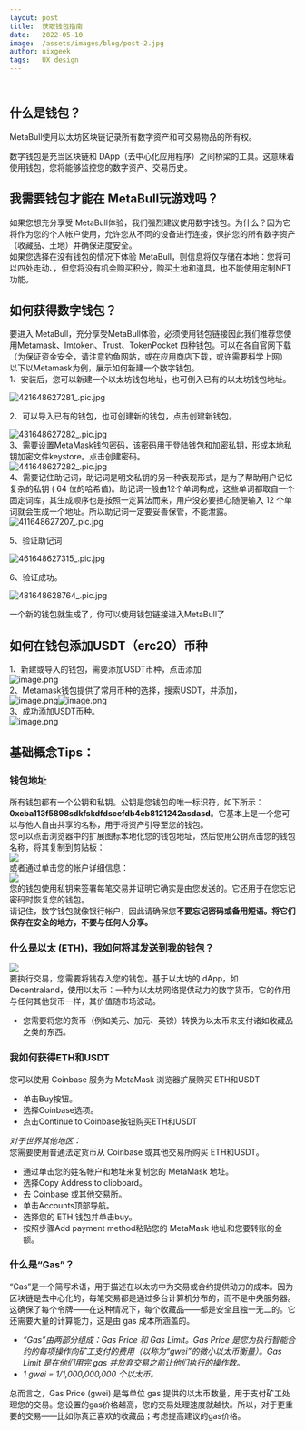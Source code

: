 ```yaml
---
layout: post
title:  获取钱包指南
date:   2022-05-10
image:  /assets/images/blog/post-2.jpg
author: uixgeek
tags:   UX design
---
```


## <br />什么是钱包？
MetaBull使用以太坊区块链记录所有数字资产和可交易物品的所有权。

数字钱包是充当区块链和 DApp（去中心化应用程序）之间桥梁的工具。这意味着使用钱包，您将能够监控您的数字资产、交易历史。
## 我需要钱包才能在 MetaBull玩游戏吗？

如果您想充分享受 MetaBull体验，我们强烈建议使用数字钱包。为什么？因为它将作为您的个人帐户使用，允许您从不同的设备进行连接，保护您的所有数字资产（收藏品、土地）并确保进度安全。<br />如果您选择在没有钱包的情况下体验 MetaBull，则信息将仅存储在本地：您将可以四处走动、，但您将没有机会购买积分，购买土地和道具，也不能使用定制NFT功能。
## 如何获得数字钱包？
要进入 MetaBull，充分享受MetaBull体验，必须使用钱包链接因此我们推荐您使用Metamask、Imtoken、Trust、TokenPocket 四种钱包。可以在各自官网下载（为保证资金安全，请注意钓鱼网站，或在应用商店下载，或许需要科学上网）<br />以下以Metamask为例，展示如何新建一个数字钱包。<br />1、安装后，您可以新建一个以太坊钱包地址，也可倒入已有的以太坊钱包地址。

![421648627281_.pic.jpg](https://cdn.nlark.com/yuque/0/2022/jpeg/22236114/1648627414116-5786ce5c-e88e-41de-9eb4-0767193484db.jpeg#clientId=uff5632f2-bbcd-4&crop=0&crop=0&crop=1&crop=1&from=drop&height=619&id=u7ae1bdec&margin=%5Bobject%20Object%5D&name=421648627281_.pic.jpg&originHeight=2532&originWidth=1170&originalType=binary&ratio=1&rotation=0&showTitle=false&size=108916&status=done&style=none&taskId=ue6f0738d-6b91-44fe-895e-c4d4de67ea2&title=&width=285.9886169433594)

2、可以导入已有的钱包，也可创建新的钱包，点击创建新钱包。

![431648627282_.pic.jpg](https://cdn.nlark.com/yuque/0/2022/jpeg/22236114/1648627489907-f73ffa0a-58ae-459a-a33c-7ad535e68010.jpeg#clientId=uff5632f2-bbcd-4&crop=0&crop=0&crop=1&crop=1&from=drop&height=645&id=u8b5fbafc&margin=%5Bobject%20Object%5D&name=431648627282_.pic.jpg&originHeight=2532&originWidth=1170&originalType=binary&ratio=1&rotation=0&showTitle=false&size=151554&status=done&style=none&taskId=u69eff06e-e2c5-400b-ba6f-62d3f467520&title=&width=298.0042419433594)<br />3、需要设置MetaMask钱包密码，该密码用于登陆钱包和加密私钥，形成本地私钥加密文件keystore。点击创建密码。<br />![441648627282_.pic.jpg](https://cdn.nlark.com/yuque/0/2022/jpeg/22236114/1648628110112-0ede2537-1a19-4cfb-a659-f769998b3038.jpeg#clientId=uff5632f2-bbcd-4&crop=0&crop=0&crop=1&crop=1&from=drop&height=619&id=u0d276fd2&margin=%5Bobject%20Object%5D&name=441648627282_.pic.jpg&originHeight=2532&originWidth=1170&originalType=binary&ratio=1&rotation=0&showTitle=false&size=89900&status=done&style=none&taskId=u9fddd43a-6bb2-45b4-b8c6-dff1967f8be&title=&width=286.00140380859375)<br />4、需要记住助记词，助记词是明文私钥的另一种表现形式，是为了帮助用户记忆复杂的私钥 ( 64 位的哈希值)。助记词一般由12个单词构成，这些单词都取自一个固定词库，其生成顺序也是按照一定算法而来，用户没必要担心随便输入 12 个单词就会生成一个地址。所以助记词一定要妥善保管，不能泄露。![411648627207_.pic.jpg](https://cdn.nlark.com/yuque/0/2022/jpeg/22236114/1648628638215-ddf973eb-9a79-4f63-936f-6f80637f50cd.jpeg#clientId=uff5632f2-bbcd-4&crop=0&crop=0&crop=1&crop=1&from=drop&height=634&id=u9a054176&margin=%5Bobject%20Object%5D&name=411648627207_.pic.jpg&originHeight=2532&originWidth=1170&originalType=binary&ratio=1&rotation=0&showTitle=false&size=184006&status=done&style=none&taskId=u5b2b54ad-f2ce-429b-88a5-8ba109c7407&title=&width=292.9985656738281)


5、验证助记词


![461648627315_.pic.jpg](https://cdn.nlark.com/yuque/0/2022/jpeg/22236114/1648628325355-9294cd19-2ac4-4e12-941b-48adfc01e94d.jpeg#clientId=uff5632f2-bbcd-4&crop=0&crop=0&crop=1&crop=1&from=drop&height=656&id=u9e3ed8b2&margin=%5Bobject%20Object%5D&name=461648627315_.pic.jpg&originHeight=2532&originWidth=1170&originalType=binary&ratio=1&rotation=0&showTitle=false&size=469390&status=done&style=none&taskId=u81e0cb12-d3aa-410b-9762-edb84d9e119&title=&width=303.00140380859375)

6、验证成功。

![481648628764_.pic.jpg](https://cdn.nlark.com/yuque/0/2022/jpeg/22236114/1648628790407-c9d673ae-3cbc-4670-8bb8-c85c25f47b1f.jpeg#clientId=uff5632f2-bbcd-4&crop=0&crop=0&crop=1&crop=1&from=drop&height=686&id=ua6fa861e&margin=%5Bobject%20Object%5D&name=481648628764_.pic.jpg&originHeight=2532&originWidth=1170&originalType=binary&ratio=1&rotation=0&showTitle=false&size=157822&status=done&style=none&taskId=u9fc4bc4b-424e-4e7e-bfaa-3893c9bff33&title=&width=316.9971618652344)

一个新的钱包就生成了，你可以使用钱包链接进入MetaBull了
## 如何在钱包添加USDT（erc20）币种

1、新建或导入的钱包，需要添加USDT币种，点击添加<br />![image.png](https://cdn.nlark.com/yuque/0/2022/png/22236114/1650426190754-52d98022-f530-4f05-b532-e755802f8485.png#clientId=u4a873c42-f618-4&crop=0&crop=0&crop=1&crop=1&from=paste&height=707&id=ue9190a7a&margin=%5Bobject%20Object%5D&name=image.png&originHeight=2532&originWidth=1170&originalType=binary&ratio=1&rotation=0&showTitle=false&size=109110&status=done&style=none&taskId=u91be9b7b-0877-4e2f-aeef-409625adbd8&title=&width=326.80963134765625)<br />2、Metamask钱包提供了常用币种的选择，搜索USDT，并添加，<br />![image.png](https://cdn.nlark.com/yuque/0/2022/png/22236114/1650426538894-8f47b68c-0015-4ad1-9164-925f5af9a1d3.png#clientId=u4a873c42-f618-4&crop=0&crop=0&crop=1&crop=1&from=paste&height=549&id=u97f43aa7&margin=%5Bobject%20Object%5D&name=image.png&originHeight=2532&originWidth=1170&originalType=binary&ratio=1&rotation=0&showTitle=false&size=161256&status=done&style=none&taskId=u66f738c0-2baa-4db1-8a4e-0852e16320c&title=&width=253.8096466064453)![image.png](https://cdn.nlark.com/yuque/0/2022/png/22236114/1650426630606-3b945d56-03e4-4b98-a241-0b96a13dd6f3.png#clientId=u4a873c42-f618-4&crop=0&crop=0&crop=1&crop=1&from=paste&height=551&id=ua43427e7&margin=%5Bobject%20Object%5D&name=image.png&originHeight=2532&originWidth=1170&originalType=binary&ratio=1&rotation=0&showTitle=false&size=149945&status=done&style=none&taskId=u30cd19a8-e44c-41e6-965e-d0288a6fe82&title=&width=254.80966186523438)<br />3、成功添加USDT币种。<br />![image.png](https://cdn.nlark.com/yuque/0/2022/png/22236114/1650426693732-78ebe553-20d4-4556-a6e8-abfe74f60e99.png#clientId=u4a873c42-f618-4&crop=0&crop=0&crop=1&crop=1&from=paste&height=564&id=u87fa2ad2&margin=%5Bobject%20Object%5D&name=image.png&originHeight=2532&originWidth=1170&originalType=binary&ratio=1&rotation=0&showTitle=false&size=114840&status=done&style=none&taskId=ub123c7f9-65ec-4441-92ca-309acc2a081&title=&width=260.8125)


## 基础概念Tips：
### 钱包地址
所有钱包都有一个公钥和私钥。公钥是您钱包的唯一标识符，如下所示：**0xcba113f5898sdkfskdfdscefdb4eb8121242asdasd**。它基本上是一个您可以与他人自由共享的名称，用于将资产引导至您的钱包。<br />您可以点击浏览器中的扩展图标本地化您的钱包地址，然后使用公钥点击您的钱包名称，将其复制到剪贴板：<br />![](https://cdn.nlark.com/yuque/0/2022/png/22236114/1648626125988-681d8d5c-6d17-43c0-bf8f-59ea6cda8a7f.png#clientId=uff5632f2-bbcd-4&crop=0&crop=0&crop=1&crop=1&from=paste&height=568&id=uc3671c43&margin=%5Bobject%20Object%5D&originHeight=1092&originWidth=746&originalType=url&ratio=1&rotation=0&showTitle=false&status=done&style=none&taskId=u8c2ccafe-1879-405e-88bd-5617100af10&title=&width=387.9928894042969)<br />或者通过单击您的帐户详细信息：<br />![](https://cdn.nlark.com/yuque/0/2022/png/22236114/1648626127228-74df9d60-c800-4b04-bfc9-fd9b6bd962cf.png#clientId=uff5632f2-bbcd-4&crop=0&crop=0&crop=1&crop=1&from=paste&id=u997c0c1e&margin=%5Bobject%20Object%5D&originHeight=1090&originWidth=2228&originalType=url&ratio=1&rotation=0&showTitle=false&status=done&style=none&taskId=u43d34b4a-15f4-49ab-b106-b8469b621c7&title=)<br />您的钱包使用私钥来签署每笔交易并证明它确实是由您发送的。它还用于在您忘记密码时恢复您的钱包。<br />请记住，数字钱包就像银行帐户，因此请确保您**不要忘记密码或备用短语。将它们保存在安全的地方，不要与任何人分享。**
### 什么是以太 (ETH)，我如何将其发送到我的钱包？
![](https://cdn.nlark.com/yuque/0/2022/png/22236114/1648626127475-2001b478-b40b-4c0b-9f7e-78f5dbe4b2ab.png#clientId=uff5632f2-bbcd-4&crop=0&crop=0&crop=1&crop=1&from=paste&id=ud20bc34e&margin=%5Bobject%20Object%5D&originHeight=572&originWidth=274&originalType=url&ratio=1&rotation=0&showTitle=false&status=done&style=none&taskId=u0c988a90-3652-4ede-85a5-17feb47d2bd&title=)<br />要执行交易，您需要将钱存入您的钱包。基于以太坊的 dApp，如 Decentraland，使用以太币：一种为以太坊网络提供动力的数字货币。它的作用与任何其他货币一样，其价值随市场波动。

- 您需要将您的货币（例如美元、加元、英镑）转换为以太币来支付诸如收藏品之类的东西。
### 我如何获得ETH和USDT
您可以使用 Coinbase 服务为 MetaMask 浏览器扩展购买 ETH和USDT

- 单击Buy按钮。
- 选择Coinbase选项。
- 点击Continue to Coinbase按钮购买ETH和USDT

_对于世界其他地区：_<br />您需要使用普通法定货币从 Coinbase 或其他交易所购买 ETH和USDT。

- 通过单击您的姓名帐户和地址来复制您的 MetaMask 地址。
- 选择Copy Address to clipboard。
- 去 Coinbase 或其他交易所。
- 单击Accounts顶部导航。
- 选择您的 ETH 钱包并单击buy。
- 按照步骤Add payment method粘贴您的 MetaMask 地址和您要转账的金额。

### 什么是“Gas”？
“Gas”是一个简写术语，用于描述在以太坊中为交易或合约提供动力的成本。因为区块链是去中心化的，每笔交易都是通过多台计算机分布的，而不是中央服务器。这确保了每个令牌——在这种情况下，每个收藏品——都是安全且独一无二的。它还需要大量的计算能力，这是由 gas 成本所涵盖的。

- _“Gas”由两部分组成：Gas Price 和 Gas Limit。Gas Price 是您为执行智能合约的每项操作向矿工支付的费用（以称为“gwei”的微小以太币衡量）。Gas Limit 是在他们用完 gas 并放弃交易之前让他们执行的操作数。_
- _1 gwei = 1/1,000,000,000 个以太币。_

总而言之，Gas Price (gwei) 是每单位 gas 提供的以太币数量，用于支付矿工处理您的交易。您设置的gas价格越高，您的交易处理速度就越快。所以，对于更重要的交易——比如你真正喜欢的收藏品；考虑提高建议的gas价格。
